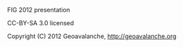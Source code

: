 FIG 2012 presentation

CC-BY-SA 3.0 licensed

Copyright (C) 2012 Geoavalanche, http://geoavalanche.org